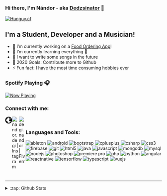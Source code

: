 ### Hi there, I'm Nándor - aka [Dedzsinator][website] 👋

[![Hunguy.cf](https://img.shields.io/website?label=Hunguy.cf&style=for-the-badge&url=https://dedzsinator.github.io/f)](https://dedzsinator.github.io/)
<!--[![Instagram Follow](https://img.shields.io/twitter/follow/codeSTACKr?color=1DA1F2&logo=twitter&style=for-the-badge)](https://www.instagram.com/nandor_degi)-->

## I'm a Student, Developer and a Musician!

- 🔭 I’m currently working on a [Food Ordering App][website]!
- 🌱 I’m currently learning everything 🤣
- 👯 I want to write some songs in the future
- 🥅 2020 Goals: Contribute more to Github
- ⚡ Fun fact: I have the most time consuming hobbies ever

### Spotify Playing 🎧
<a href="https://natemoo-re.dedzsinator.vercel.app/now-playing?open">
    <img src="https://natemoo-re.dedzsinator.vercel.app/now-playing" width="256" height="64" alt="Now Playing">
</a>

### Connect with me:

[<img align="left" alt="hunguy.cf" width="22px"
  src="https://raw.githubusercontent.com/iconic/open-iconic/master/svg/globe.svg" />][website]
[<img align="left" alt="nandor.degi | Instagram" width="22px"
  src="https://cdn.jsdelivr.net/npm/simple-icons@v3/icons/instagram.svg" />][instagram]
[<img align="left" alt="degi.nandor | Fiverr" width="22px"
  src="https://cdn.jsdelivr.net/npm/simple-icons@v3/icons/fiverr.svg" />][fiverr]

<br />

### Languages and Tools:

<p align="left">
  <img src="https://commons.wikimedia.org/wiki/File:Ableton.svg" alt="ableton" width="40" height="40" />
    
  <img src="https://www.vectorlogo.zone/logos/android/android-icon.svg" alt="android" width="40" height="40" />
    
  <img src="https://www.vectorlogo.zone/logos/getbootstrap/getbootstrap-icon.svg" alt="bootstrap" width="40" height="40"/>
    
  <img src="https://upload.wikimedia.org/wikipedia/commons/1/18/ISO_C%2B%2B_Logo.svg" alt="cplusplus" width="40" height="40" />
                                                                                                                             
  <img src="https://devicons.github.io/devicon/devicon.git/icons/csharp/csharp-original.svg" alt="csharp" width="40" height="40" />
                                                                                                                                  
  <img src="https://www.vectorlogo.zone/logos/w3_css/w3_css-official.svg" alt="css3" width="40" height="40" />
    
  <img src="https://www.vectorlogo.zone/logos/firebase/firebase-icon.svg" alt="firebase" width="40" height="40" />
    
  <img src="https://www.vectorlogo.zone/logos/git-scm/git-scm-icon.svg" alt="git" width="40" height="40" />
                                                                                                          
  <img src="https://www.vectorlogo.zone/logos/w3_html5/w3_html5-icon.svg" alt="html5" width="40" height="40" /> 
                                                                                                              
  <img src="https://www.vectorlogo.zone/logos/java/java-vertical.svg" alt="java" width="40" height="40" />
    
  <img src="https://commons.wikimedia.org/wiki/File:Unofficial_JavaScript_logo_2.svg" alt="javascript" width="40" height="40" />
    
  <img src="https://www.vectorlogo.zone/logos/mongodb/mongodb-ar21.svg" alt="mongodb" width="40" height="40" />
        
  <img src="https://www.vectorlogo.zone/logos/mysql/mysql-official.svg" alt="mysql" width="40" height="40" /> 
        
  <img src="https://www.vectorlogo.zone/logos/nodejs/nodejs-icon.svg" alt="nodejs" width="40" height="40" /> 
        
  <img src="https://commons.wikimedia.org/wiki/File:Adobe_Photoshop_CC_icon.svg" alt="photoshop" width="40" height="40" />
    
  <img src="https://commons.wikimedia.org/wiki/File:Adobe_Premiere_Pro_CC_icon.svg" alt="premiere pro" width="40" height="40" />
    
  <img src="https://www.vectorlogo.zone/logos/php/php-vertical.svg" alt="php" width="40" height="40" /> 
        
  <img src="https://www.vectorlogo.zone/logos/python/python-icon.svg" alt="python" width="40" height="40"/>
        
  <img src="https://www.vectorlogo.zone/logos/angular/angular-icon.svg" alt="angular" width="40" height="40" />
        
  <img src="https://reactnative.dev/img/header_logo.svg" alt="reactnative" width="40" height="40" />
        
  <img src="https://www.vectorlogo.zone/logos/tensorflow/tensorflow-icon.svg" alt="tensorflow" width="40" height="40" />
        
  <img src="https://www.vectorlogo.zone/logos/typescriptlang/typescriptlang-icon.svg" alt="typescript" width="40" height="40" />
        
  <img src="https://www.vectorlogo.zone/logos/vuejs/vuejs-icon.svg" alt="vuejs" width="40" height="40" />
        
   </p>

<br />
<br />

<!--
### 📕 Latest Blog Posts

- [Microinteractions: Password Validation Animation](https://dev.to/codestackr/microinteractions-password-validation-animation-5629)
- [Notion + YouTube - A Powerful Combination for Productivity](https://dev.to/codestackr/notion-youtube-a-powerful-combination-for-productivity-1def)
- [Regular Expressions (RegEx) Crash Course](https://dev.to/codestackr/regular-expressions-regex-crash-course-248n)
- [Emmet Part 2 - Advanced](https://dev.to/codestackr/emmet-part-2-advanced-4c65)
- [Deno 1.0 Released! (Easy) REST API Example](https://dev.to/codestackr/deno-1-0-released-easy-rest-api-example-2fbl)

➡️ [more blog posts...](hunguy.cf)
-->
---
<!---
<details>
  <summary>:zap: Recent Github Activity</summary>
  
1. 🗣 Commented on [#249](https://github.com//abhisheknaiidu/awesome-github-profile-readme/issues/249) in [abhisheknaiidu/awesome-github-profile-readme](https://github.com//abhisheknaiidu/awesome-github-profile-readme)
2. 🗣 Commented on [#249](https://github.com//abhisheknaiidu/awesome-github-profile-readme/issues/249) in [abhisheknaiidu/awesome-github-profile-readme](https://github.com//abhisheknaiidu/awesome-github-profile-readme)
3. 💪 Opened PR [#249](https://github.com//abhisheknaiidu/awesome-github-profile-readme/pull/249) in [abhisheknaiidu/awesome-github-profile-readme](https://github.com//abhisheknaiidu/awesome-github-profile-readme)
4. ❗️ Closed issue [#9](https://github.com//jamesgeorge007/github-activity-readme/issues/9) in [jamesgeorge007/github-activity-readme](https://github.com//jamesgeorge007/github-activity-readme)
5. 🗣 Commented on [#9](https://github.com//jamesgeorge007/github-activity-readme/issues/9) in [jamesgeorge007/github-activity-readme](https://github.com//jamesgeorge007/github-activity-readme)

</details>
--->

<details>
  <summary>:zap: Github Stats</summary>

  [![Anurag's GitHub stats](https://github-readme-stats.vercel.app/api?username=Dedzsinator)](https://github.com/Dedzsinator?tab=repositories)
</details>

[website]: hunguy.cf
[instagram]: https://www.instagram.com/nandor_degi
[fiverr]: https://www.fiverr.com/degi_nandor
<!--[twitter]: https://twitter.com/codeSTACKr
[youtube]: https://youtube.com/codeSTACKr-->
<!--[linkedin]: https://linkedin.com/in/codeSTACKr-->
